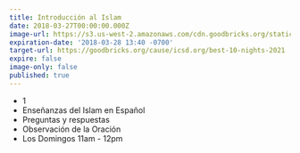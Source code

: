 ```yaml
---
title: Introducción al Islam
date: 2018-03-27T00:00:00.000Z
image-url: https://s3.us-west-2.amazonaws.com/cdn.goodbricks.org/static/media/icsd/icsd-last-10-nights.jpeg
expiration-date: '2018-03-28 13:40 -0700'
target-url: https://goodbricks.org/cause/icsd.org/best-10-nights-2021
expire: false
image-only: false
published: true
---
```


- 1
- Enseñanzas del Islam en Español
- Preguntas y respuestas
- Observación de la Oración
- Los Domingos 11am - 12pm

